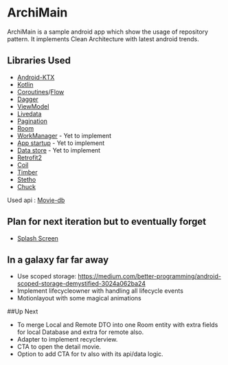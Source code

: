 # ArchiMain

ArchiMain is a sample android app which show the usage of repository pattern. It implements Clean Architecture with latest android trends.

## Libraries Used
* [Android-KTX](https://developer.android.com/kotlin/ktx)
* [Kotlin](https://kotlinlang.org/docs/reference/android-overview.html)
* [Coroutines](https://kotlinlang.org/docs/reference/coroutines-overview.html)/[Flow](https://kotlinlang.org/docs/reference/coroutines/flow.html)
* [Dagger](https://dagger.dev/)
* [ViewModel](https://developer.android.com/topic/libraries/architecture/viewmodel)
* [Livedata](https://developer.android.com/topic/libraries/architecture/livedata)
* [Pagination](https://developer.android.com/topic/libraries/architecture/paging/v3-overview)
* [Room](https://developer.android.com/topic/libraries/architecture/room)
* [WorkManager](https://developer.android.com/topic/libraries/architecture/workmanager) - Yet to implement
* [App startup](https://developer.android.com/topic/libraries/app-startup)  - Yet to implement
* [Data store](https://developer.android.com/topic/libraries/architecture/datastore) - Yet to implement
* [Retrofit2](https://square.github.io/retrofit/)
* [Coil](https://coil-kt.github.io/coil/)
* [Timber](https://github.com/JakeWharton/timber)
* [Stetho](http://facebook.github.io/stetho/)
* [Chuck](https://github.com/jgilfelt/chuck)

Used api :
[Movie-db](https://developers.themoviedb.org/3/)

## Plan for next iteration but to eventually forget
* [Splash Screen](https://developer.android.com/develop/ui/views/launch/splash-screen)


## In a galaxy far far away
* Use scoped storage: https://medium.com/better-programming/android-scoped-storage-demystified-3024a062ba24
* Implement lifecycleowner with handling all lifecycle events
* Motionlayout with some magical animations


##Up Next
* To merge Local and Remote DTO into one Room entity with extra fields for local Database and extra for remote also.
* Adapter to implement recyclerview.
* CTA to open the detail movie.
* Option to add CTA for tv also with its api/data logic.